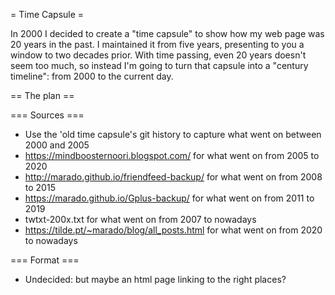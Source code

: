 = Time Capsule =

In 2000 I decided to create a "time capsule" to show how my web page was 20
years in the past. I maintained it from five years, presenting to you a window
to two decades prior. With time passing, even 20 years doesn't seem too much,
so instead I'm going to turn that capsule into a "century timeline": from 2000
to the current day.

== The plan ==

=== Sources ===

* Use the 'old time capsule's git history to capture what went on between 2000 and 2005
* https://mindboosternoori.blogspot.com/ for what went on from 2005 to 2020
* http://marado.github.io/friendfeed-backup/ for what went on from 2008 to 2015
* https://marado.github.io/Gplus-backup/ for what went on from 2011 to 2019
* twtxt-200x.txt for what went on from 2007 to nowadays
* https://tilde.pt/~marado/blog/all_posts.html for what went on from 2020 to nowadays

=== Format ===

* Undecided: but maybe an html page linking to the right places?
